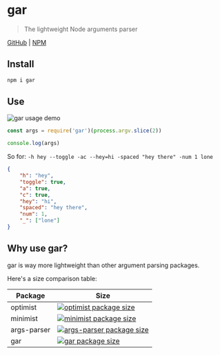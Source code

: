 # gar
> The lightweight Node arguments parser

[GitHub](https://github.com/ethanent/gar) | [NPM](https://www.npmjs.com/package/gar)

## Install

```bash
npm i gar
```

## Use

![gar usage demo](https://i.imgur.com/Ln6A8Nn.png)

```javascript
const args = require('gar')(process.argv.slice(2))

console.log(args)
```

So for: `-h hey --toggle -ac --hey=hi -spaced "hey there" -num 1 lone`

```json
{
	"h": "hey",
	"toggle": true,
	"a": true,
	"c": true,
	"hey": "hi",
	"spaced": "hey there",
	"num": 1,
	"_": ["lone"]
}
```

## Why use gar?

gar is way more lightweight than other argument parsing packages.

Here's a size comparison table:

Package | Size
--- | ---
optimist | [![optimist package size](https://packagephobia.now.sh/badge?p=optimist)](https://packagephobia.now.sh/result?p=optimist)
minimist | [![minimist package size](https://packagephobia.now.sh/badge?p=minimist)](https://packagephobia.now.sh/result?p=minimist)
args-parser | [![args-parser package size](https://packagephobia.now.sh/badge?p=args-parser)](https://packagephobia.now.sh/result?p=args-parser)
gar | [![gar package size](https://packagephobia.now.sh/badge?p=gar)](https://packagephobia.now.sh/result?p=gar)